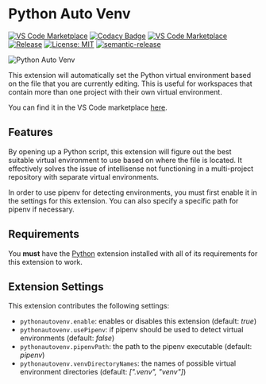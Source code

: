 # Python Auto Venv

[![VS Code Marketplace](https://vsmarketplacebadge.apphb.com/version/whinarn.python-auto-venv.svg)](https://marketplace.visualstudio.com/items?itemName=whinarn.python-auto-venv)
[![Codacy Badge](https://api.codacy.com/project/badge/Grade/17cbbbf142bd420f83e282530c33fdc2)](https://www.codacy.com/manual/Whinarn/vscode-python-auto-venv?utm_source=github.com&amp;utm_medium=referral&amp;utm_content=Whinarn/vscode-python-auto-venv&amp;utm_campaign=Badge_Grade)
[![VS Code Marketplace](https://img.shields.io/vscode-marketplace/d/whinarn.python-auto-venv.svg)](https://marketplace.visualstudio.com/items?itemName=whinarn.python-auto-venv)
[![Release](https://github.com/Whinarn/vscode-python-auto-venv/workflows/Release/badge.svg)](https://github.com/Whinarn/vscode-python-auto-venv/actions?query=workflow%3ARelease)
[![License: MIT](https://img.shields.io/badge/License-MIT-brightgreen.svg)](https://github.com/Whinarn/vscode-python-auto-venv/blob/master/LICENSE)
[![semantic-release](https://img.shields.io/badge/%20%20%F0%9F%93%A6%F0%9F%9A%80-semantic--release-e10079.svg)](https://github.com/semantic-release/semantic-release)

![Python Auto Venv](https://raw.githubusercontent.com/Whinarn/vscode-python-auto-venv/master/images/logo.png)

This extension will automatically set the Python virtual environment based on the file that you are currently editing.
This is useful for workspaces that contain more than one project with their own virtual environment.

You can find it in the VS Code marketplace [here](https://marketplace.visualstudio.com/items?itemName=whinarn.python-auto-venv).

## Features

By opening up a Python script, this extension will figure out the best suitable virtual environment to use based on where the file is located.
It effectively solves the issue of intellisense not functioning in a multi-project repository with separate virtual environments.

In order to use pipenv for detecting environments, you must first enable it in the settings for this extension. You can also specify a specific path for pipenv if necessary.

## Requirements

You **must** have the [Python](https://marketplace.visualstudio.com/items?itemName=ms-python.python) extension installed with all of its requirements for this extension to work.

## Extension Settings

This extension contributes the following settings:

* `pythonautovenv.enable`: enables or disables this extension (default: *true*)
* `pythonautovenv.usePipenv`: if pipenv should be used to detect virtual environments (default: *false*)
* `pythonautovenv.pipenvPath`: the path to the pipenv executable (default: *pipenv*)
* `pythonautovenv.venvDirectoryNames`: the names of possible virtual environment directories (default: *\[".venv", "venv"\]*)
